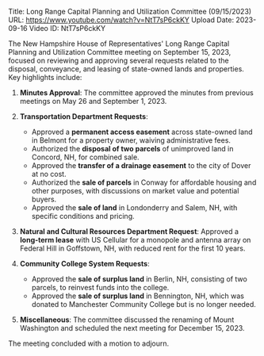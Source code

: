 Title: Long Range Capital Planning and Utilization Committee (09/15/2023)
URL: https://www.youtube.com/watch?v=NtT7sP6ckKY
Upload Date: 2023-09-16
Video ID: NtT7sP6ckKY

The New Hampshire House of Representatives' Long Range Capital Planning and Utilization Committee meeting on September 15, 2023, focused on reviewing and approving several requests related to the disposal, conveyance, and leasing of state-owned lands and properties. Key highlights include:

1. **Minutes Approval**: The committee approved the minutes from previous meetings on May 26 and September 1, 2023.

2. **Transportation Department Requests**:
   - Approved a **permanent access easement** across state-owned land in Belmont for a property owner, waiving administrative fees.
   - Authorized the **disposal of two parcels** of unimproved land in Concord, NH, for combined sale.
   - Approved the **transfer of a drainage easement** to the city of Dover at no cost.
   - Authorized the **sale of parcels** in Conway for affordable housing and other purposes, with discussions on market value and potential buyers.
   - Approved the **sale of land** in Londonderry and Salem, NH, with specific conditions and pricing.

3. **Natural and Cultural Resources Department Request**: Approved a **long-term lease** with US Cellular for a monopole and antenna array on Federal Hill in Goffstown, NH, with reduced rent for the first 10 years.

4. **Community College System Requests**:
   - Approved the **sale of surplus land** in Berlin, NH, consisting of two parcels, to reinvest funds into the college.
   - Approved the **sale of surplus land** in Bennington, NH, which was donated to Manchester Community College but is no longer needed.

5. **Miscellaneous**: The committee discussed the renaming of Mount Washington and scheduled the next meeting for December 15, 2023.

The meeting concluded with a motion to adjourn.